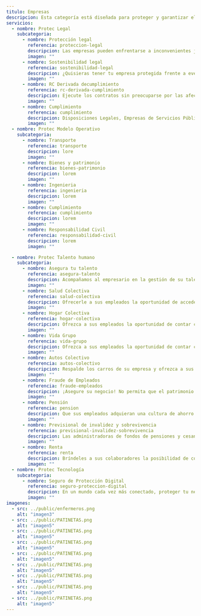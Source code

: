 ```yaml
---
titulo: Empresas
descripcion: Esta categoría está diseñada para proteger y garantizar el bienestar individual y familiar ante imprevistos que puedan afectar tu salud, seguridad o futuro financiero.
servicios:
  - nombre: Protec Legal
    subcategoria:
      - nombre: Protección legal
        referencia: proteccion-legal
        descripcion: Las empresas pueden enfrentarse a inconvenientes jurídicos con clientes, empleados, proveedores o el Estado; en estos casos es importante contar con un acompañamiento especializado.​​​​​
        imagen: ""
      - nombre: Sostenibilidad legal
        referencia: sostenibilidad-legal
        descripcion: ¿Quisieras tener tu empresa protegida frente a eventuales riesgos en materia legal? Descubre cómo te podemos acompañar.
        imagen: ""
      - nombre: RC Derivada decumplimiento
        referencia: rc-derivada-cumplimiento
        descripcion: Ejecute los contratos sin preocuparse por las afectaciones que puede generarles a ​terceros durante el proceso. En SURA lo respaldamos con nuestra experiencia.​​​
        imagen: ""
      - nombre: Cumplimiento
        referencia: cumplimiento
        descripcion: Disposiciones Legales, Empresas de Servicios Públicos Domiciliarios, Entidades Estatales, Entidades públicas con Régimen Privado de Contratación, Grandes Beneficiarios, Particulares, Caución Judicial
        imagen: ""
  - nombre: Protec Modelo Operativo
    subcategoria:
      - nombre: Transporte
        referencia: transporte
        descripcion: lore
        imagen: ""
      - nombre: Bienes y patrimonio
        referencia: bienes-patrimonio
        descripcion: lorem
        imagen: ""
      - nombre: Ingenieria
        referencia: ingenieria
        descripcion: lorem
        imagen: ""
      - nombre: Cumplimiento
        referencia: cumplimiento
        descripcion: lorem
        imagen: ""
      - nombre: Responsabilidad Civil
        referencia: responsabilidad-civil
        descripcion: lorem
        imagen: ""

  - nombre: Protec Talento humano
    subcategoria:
      - nombre: Asegura tu talento
        referencia: asegura-talento
        descripcion: Acompañamos al empresario en la gestión de su talento humano y le damos acceso a servicios que apalancan la productividad de su negocio y el bienestar de sus empleados.
        imagen: ""
      - nombre: Salud Colectiva
        referencia: salud-colectiva
        descripcion: Ofrecerle a sus empleados la oportunidad de acceder a un seguro de salud complementario al Plan Obligatorio, es un beneficio más que puede incluir en su empresa, al darles la posibilidad ​de contar con servicios de alta calidad a un mejor precio.​
        imagen: ""
      - nombre: Hogar Colectiva
        referencia: hogar-colectiva
        descripcion: Ofrezca a sus empleados la oportunidad de contar con un seguro de vida que les permita tener bienestar y tranquilidad.
        imagen: ""
      - nombre: Vida Grupo
        referencia: vida-grupo
        descripcion: Ofrezca a sus empleados la oportunidad de contar con un seguro de vida que les permita tener bienestar y tranquilidad. 
        imagen: ""
      - nombre: Autos Colectivo
        referencia: autos-colectivo
        descripcion: Respalde los carros de su empresa y ofrezca a sus empleados la oportunidad de contar con un seguro de autos de alta calidad que lo acompañe en sus recorridos.
        imagen: ""
      - nombre: Fraude de Empleados
        referencia: fraude-empleados
        descripcion: ¡Asegure su negocio! ​​No permita que el patrimonio de su empresa se vea afectado por acciones mal intencionadas de sus empleados. ​​​​​
        imagen: ""
      - nombre: Pensión
        referencia: pension
        descripcion: Que sus empleados adquieran una cultura de ahorro y aseguren los ingresos que complementarán su pensión, está en sus manos, gracias al Seguro de​ Pensión que ofrece SURA.
        imagen: ""
      - nombre: Previsional de invalidez y sobrevivencia
        referencia: previsional-invalidez-sobrevivencia
        descripcion: Las administradoras de fondos de pensiones y cesantías (AFP) requieren respaldo para financiar el pago de la pensión de un afiliado cuando muera o quede inválido.
        imagen: ""
      - nombre: Renta
        referencia: renta
        descripcion: Bríndeles a sus colaboradores la posibilidad de contar con una suma de dinero mensual desde el momento en que se pensionen (de acuerdo con las condiciones que elijan o les apliquen) para que, pase lo que pase, siempre vivan con la certeza de bienestar para ellos y sus familias.​​
        imagen: ""
  - nombre: Protec Tecnología
    subcategoria:
      - nombre: Seguro de Protección Digital
        referencia: seguro-proteccion-digital
        descripcion: En un mundo cada vez más conectado, proteger tu negocio de acciones maliciosas de ciberdelincuentes es fundamental para que no ponga en riesgo su patrimonio y sus actividades se lleven a cabo de manera segura. 
        imagen: ""
imagenes:
  - src: ../public/enfermeros.png
    alt: "imagen3"
  - src: ../public/PATINETAS.png
    alt: "imagen5"
  - src: ../public/PATINETAS.png
    alt: "imagen5"
  - src: ../public/PATINETAS.png
    alt: "imagen5"
  - src: ../public/PATINETAS.png
    alt: "imagen5"
  - src: ../public/PATINETAS.png
    alt: "imagen5"
  - src: ../public/PATINETAS.png
    alt: "imagen5"
  - src: ../public/PATINETAS.png
    alt: "imagen5"
  - src: ../public/PATINETAS.png
    alt: "imagen5"
---
```

